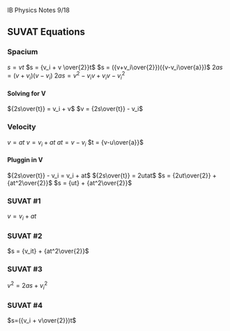  IB Physics Notes 9/18

## SUVAT Equations
### Spacium
$s=vt$
$s = {v_i + v \over{2}}t$
$s = ({v+v_i\over{2}})({v-v_i\over{a}})$
$2as = (v+v_i)(v-v_i)$
$2as = v^2 - v_iv + {v_i}v - v_i^2$
#### Solving for V
${2s\over{t}} = v_i + v$
$v = {2s\over{t}} - v_i$
### Velocity
$v=at$
$v = v_i + at$
$at = v - v_i$
$t = {v-u\over{a}}$
#### Pluggin in V
${2s\over{t}} - v_i = v_i + at$
${2s\over{t}} = 2utat$
$s = {2ut\over{2}} + {at^2\over{2}}$
$s = {ut} + {at^2\over{2}}$
### SUVAT #1
$v= v_i + at$
### SUVAT #2
$s = {v_it} + {at^2\over{2}}$
### SUVAT #3
$v^2 = 2as + v_i^2$
### SUVAT #4
$s=({v_i + v\over{2}})t$
